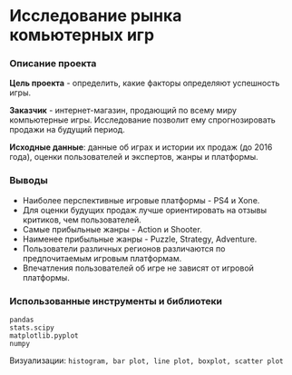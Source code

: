 # Исследование рынка комьютерных игр

### Описание проекта
**Цель проекта** - определить, какие факторы определяют успешность игры.

**Заказчик** - интернет-магазин, продающий по всему миру компьютерные игры. Исследование позволит ему спрогнозировать продажи на будущий период.

**Исходные данные**: данные об играх и истории их продаж (до 2016 года), оценки пользователей и экспертов, жанры и платформы.

### Выводы
* Наиболее перспективные игровые платформы - PS4 и Xone.
* Для оценки будущих продаж лучше ориентировать на отзывы критиков, чем пользователей.
* Самые прибыльные жанры - Action и Shooter.
* Наименее прибыльные жанры - Puzzle, Strategy, Adventure.
* Пользователи различных регионов различаются по предпочитаемым игровым платформам.
* Впечатления пользователей об игре не зависят от игровой платформы.

### Использованные инструменты и библиотеки
```
pandas
stats.scipy
matplotlib.pyplot
numpy
```
Визуализации: ```histogram, bar plot, line plot, boxplot, scatter plot```

